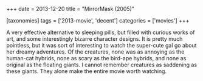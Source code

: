 +++
date = 2013-12-20
title = "MirrorMask (2005)"

[taxonomies]
tags = ['2013-movie', 'decent']
categories = ['movies']
+++

A very effective alternative to sleeping pills, but filled with curious
works of art, and some interestingly bizarre character designs. It is
pretty much pointless, but it was sort of interesting to watch the
super-cute gal go about her dreamy adventures. Of the creatures, none
was as annoying as the human-cat hybrids, none as scary as the bird-ape
hybrids, and none as original as the floating giants. I cannot remember
creatures as saddening as these giants. They alone make the entire movie
worth watching.
